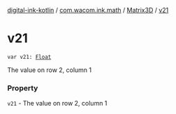 [digital-ink-kotlin](../../index.md) / [com.wacom.ink.math](../index.md) / [Matrix3D](index.md) / [v21](./v21.md)

# v21

`var v21: `[`Float`](https://kotlinlang.org/api/latest/jvm/stdlib/kotlin/-float/index.html)

The value on row 2, column 1

### Property

`v21` - The value on row 2, column 1